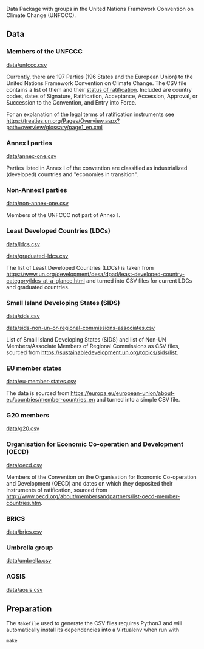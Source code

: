 Data Package with groups in the United Nations Framework Convention on Climate Change (UNFCCC).

## Data

### Members of the UNFCCC

[data/unfccc.csv](data/unfccc.csv)

Currently, there are 197 Parties (196 States and the European Union) to the United
Nations Framework Convention on Climate Change.
The CSV file contains a list of them and their [status of ratification](http://unfccc.int/essential_background/convention/status_of_ratification/items/2631.php).
Included are country codes, dates of Signature, Ratification, Acceptance,
Accession, Approval, or Succession to the Convention, and Entry into Force.

For an explanation of the legal terms of ratification instruments see
<https://treaties.un.org/Pages/Overview.aspx?path=overview/glossary/page1_en.xml>

### Annex I parties

[data/annex-one.csv](data/annex-one.csv)

Parties listed in Annex I of the convention are classified as industrialized (developed) countries and "economies in transition".

### Non-Annex I parties

[data/non-annex-one.csv](data/non-annex-one.csv)

Members of the UNFCCC not part of Annex I.

### Least Developed Countries (LDCs)

[data/ldcs.csv](data/ldcs.csv)

[data/graduated-ldcs.csv](data/graduated-ldcs.csv)

The list of Least Developed Countries (LDCs) is taken from
<https://www.un.org/development/desa/dpad/least-developed-country-category/ldcs-at-a-glance.html>
and turned into CSV files for current LDCs and graduated countries.

### Small Island Developing States (SIDS)

[data/sids.csv](data/sids.csv)

[data/sids-non-un-or-regional-commissions-associates.csv](data/sids-non-un-or-regional-commissions-associates.csv)

List of Small Island Developing States (SIDS) and list of Non-UN Members/Associate Members of Regional Commissions as CSV files, sourced from
<https://sustainabledevelopment.un.org/topics/sids/list>.

### EU member states

[data/eu-member-states.csv](data/eu-member-states.csv)

The data is sourced from <https://europa.eu/european-union/about-eu/countries/member-countries_en>
and turned into a simple CSV file.

### G20 members

[data/g20.csv](data/g20.csv)

### Organisation for Economic Co-operation and Development (OECD)

[data/oecd.csv](data/oecd.csv)

Members of the Convention on the Organisation for Economic Co-operation and Development (OECD) and dates on which they deposited their instruments of ratification, sourced from <http://www.oecd.org/about/membersandpartners/list-oecd-member-countries.htm>.

### BRICS

[data/brics.csv](data/brics.csv)

### Umbrella group

[data/umbrella.csv](data/umbrella.csv)

### AOSIS

[data/aosis.csv](data/aosis.csv)


## Preparation

The `Makefile` used to generate the CSV files requires Python3 and will
automatically install its dependencies into a Virtualenv when run with

```shell
make
```

